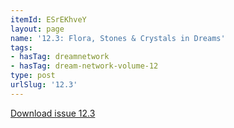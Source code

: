 ```yaml
---
itemId: ESrEKhveY
layout: page
name: '12.3: Flora, Stones & Crystals in Dreams'
tags:
- hasTag: dreamnetwork
- hasTag: dream-network-volume-12
type: post
urlSlug: '12.3'
---
```

<a href="../files/pdfs/Volume_12/12.3-Dream-Network_Volume-12_No-3.pdf" download="">Download issue 12.3</a>